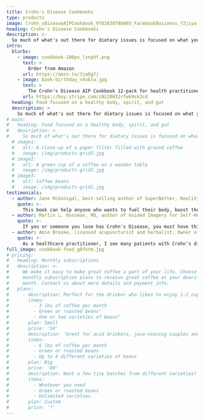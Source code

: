 ```yaml
---
title: Crohn's Disease Cookbooks
type: products
image: Crohn_sDiseaseAIPCookbook_9781638780403_FacebookBusiness_f2jiya.jpg
heading: Crohn's Disease Cookbooks
description: >-
  So much of what's out there for dietary issues is focused on what you can't eat. I want to focus on what you can. Delicious and inspired food can come from any assortment of ingredients. Find yourself in the food you eat and what you can or can't becomes irrelavent.
intro:
  blurbs:
    - image: cookbook-100px_lznphf.png
      text: >
        Order from Amazon
      url: https://amzn.to/3jwOg7j
    - image: book-birthday_rmvblw.jpg
      text: >
        The Crohn's Disease AIP Cookbook 12-pack for health practitioners.
      url: https://buy.stripe.com/cN228H32rfwk9sk3cd
  heading: Food focused on a healthy body, spirit, and gut
  description: >
    So much of what's out there for dietary issues is focused on what you can't eat — I want to focus on what you can. Delicious and inspired food can come from any assortment of ingredients, find yourself in the food you eat and can or can't becomes irrelavent.
# main:
#   heading: Food focused on a healthy body, spirit, and gut
#   description: >
#     So much of what's out there for dietary issues is focused on what you can't eat. I want to focus on what you can. Delicious and inspired food can come from any assortment of ingredients. Find yourself in the food you eat and what you can or can't becomes irrelavent. 
  # image1:
  #   alt: A close-up of a paper filter filled with ground coffee
  #   image: /img/products-grid3.jpg
  # image2:
  #   alt: A green cup of a coffee on a wooden table
  #   image: /img/products-grid2.jpg
  # image3:
  #   alt: Coffee beans
  #   image: /img/products-grid1.jpg
testimonials:
  - author: Jane McGonigal, best-selling author of SuperBetter, Reality is Broken and Imaginable
    quote: >-
      This book can help anyone who wants to fuel their body, boost their resilience and heal with every meal. It's full of clear, science-based guidance to making healthy, delicious meals that reduce inflammation and help your body heal.
  - author: Martin L. Rossman, MD, author of Guided Imagery for Self-Healing
    quote: >-
      If you or someone you love has Crohn's Disease, you must have this book. For years we doctors told patients with autoimmune diseases that diet didn't matter—and we were dead wrong. Here is careful, clear science-based guidance to making healthy, delicious meals that reduce inflammation and help your body heal.
  - author: Amie Brooke, licensed acupuncturist and herbalist, Owner of Blue Soulspace
    quote: >-
      As a healthcare practitioner, I see many patients with Crohn's disease who have not been helped by traditional medical advice and pharmaceutical interventions. I commonly see the missing link in nutritional and lifestyle shifts for chronic health conditions. This book provides clear, easy strategies for eliminating food triggers and more importantly, replacing them with nutritious dietary options that heal internal inflammation, create symptom relief, and offer long-term wellness. I'm personally inspired to start using more cassava flour as a grain alternative in my own cooking, and there are some fantastic recipes in here to explore!
full_image: cookbook-food_g8fotm.jpg
# pricing:
#   heading: Monthly subscriptions
#   description: >-
#     We make it easy to make great coffee a part of your life. Choose one of our
#     monthly subscription plans to receive great coffee at your doorstep each
#     month. Contact us about more details and payment info.
#   plans:
#     - description: Perfect for the drinker who likes to enjoy 1-2 cups per day.
#       items:
#         - 3 lbs of coffee per month
#         - Green or roasted beans"
#         - One or two varieties of beans"
#       plan: Small
#       price: '50'
#     - description: 'Great for avid drinkers, java-nsoving couples and bigger crowds'
#       items:
#         - 6 lbs of coffee per month
#         - Green or roasted beans
#         - Up to 4 different varieties of beans
#       plan: Big
#       price: '80'
#     - description: Want a few tiny batches from different varieties? Try our custom plan
#       items:
#         - Whatever you need
#         - Green or roasted beans
#         - Unlimited varieties
#       plan: Custom
#       price: '?'
---
```



